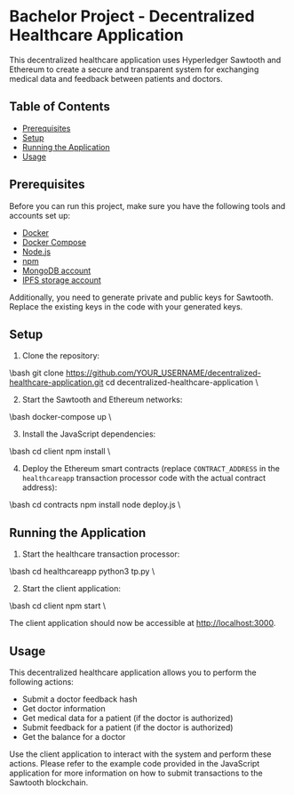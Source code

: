 # Bachelor Project - Decentralized Healthcare Application

This decentralized healthcare application uses Hyperledger Sawtooth and Ethereum to create a secure and transparent system for exchanging medical data and feedback between patients and doctors.

## Table of Contents
- [Prerequisites](#prerequisites)
- [Setup](#setup)
- [Running the Application](#running-the-application)
- [Usage](#usage)

## Prerequisites

Before you can run this project, make sure you have the following tools and accounts set up:

- [Docker](https://www.docker.com/get-started)
- [Docker Compose](https://docs.docker.com/compose/install/)
- [Node.js](https://nodejs.org/en/)
- [npm](https://www.npmjs.com/get-npm)
- [MongoDB account](https://www.mongodb.com/cloud/atlas/signup)
- [IPFS storage account](https://infura.io/register)

Additionally, you need to generate private and public keys for Sawtooth. Replace the existing keys in the code with your generated keys.

## Setup

1. Clone the repository:

\bash
git clone https://github.com/YOUR_USERNAME/decentralized-healthcare-application.git
cd decentralized-healthcare-application
\

2. Start the Sawtooth and Ethereum networks:

\bash
docker-compose up
\

3. Install the JavaScript dependencies:

\bash
cd client
npm install
\

4. Deploy the Ethereum smart contracts (replace `CONTRACT_ADDRESS` in the `healthcareapp` transaction processor code with the actual contract address):

\bash
cd contracts
npm install
node deploy.js
\

## Running the Application

1. Start the healthcare transaction processor:

\bash
cd healthcareapp
python3 tp.py
\

2. Start the client application:

\bash
cd client
npm start
\

The client application should now be accessible at [http://localhost:3000](http://localhost:3000).

## Usage

This decentralized healthcare application allows you to perform the following actions:

- Submit a doctor feedback hash
- Get doctor information
- Get medical data for a patient (if the doctor is authorized)
- Submit feedback for a patient (if the doctor is authorized)
- Get the balance for a doctor

Use the client application to interact with the system and perform these actions. Please refer to the example code provided in the JavaScript application for more information on how to submit transactions to the Sawtooth blockchain.